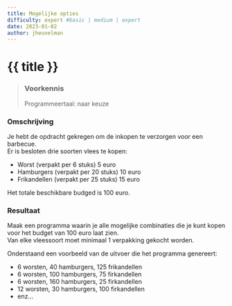 ```yaml
---
title: Mogelijke opties
difficulty: expert #basic | medium | expert
date: 2023-01-02
author: jheuvelman
---
```




# {{ title }}

> ### Voorkennis
> Programmeertaal: naar keuze

### Omschrijving
Je hebt de opdracht gekregen om de inkopen te verzorgen voor een barbecue.  
Er is besloten drie soorten vlees te kopen:

- Worst (verpakt per 6 stuks) 5 euro
- Hamburgers (verpakt per 20 stuks) 10 euro
- Frikandellen (verpakt per 25 stuks) 15 euro
  
Het totale beschikbare budged is 100 euro.

### Resultaat
Maak een programma waarin je alle mogelijke combinaties die je kunt kopen voor het budget van 100 euro laat zien.  
Van elke vleessoort moet minimaal 1 verpakking gekocht worden.

Onderstaand een voorbeeld van de uitvoer die het programma genereert:

- 6 worsten, 40 hamburgers, 125 frikandellen
- 6 worsten, 100 hamburgers, 75 firkandellen
- 6 worsten, 160 hamburgers, 25 firkandellen
- 12 worsten, 30 hamburgers, 100 firkandellen
- enz...

